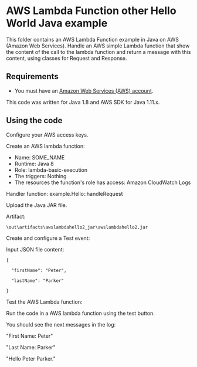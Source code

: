 # AWS Lambda Function other Hello World Java example

This folder contains an AWS Lambda Function example in Java on AWS (Amazon Web Services).
Handle an AWS simple Lambda function that show the content of the call to the lambda function and return a message with this content,
using classes for Request and Response.




## Requirements

* You must have an [Amazon Web Services (AWS) account](http://aws.amazon.com/).

This code was written for Java 1.8 and AWS SDK for Java 1.11.x.




## Using the code

Configure your AWS access keys.

Create an AWS lambda function:
* Name: SOME_NAME
* Runtime: Java 8
* Role: lambda-basic-execution
* The triggers: Nothing
* The resources the function's role has access: Amazon CloudWatch Logs

Handler function: example.Hello::handleRequest

Upload the Java JAR file.

Artifact: 

```
\out\artifacts\awslambdahello2_jar\awslambdahello2.jar
```

Create and configure a Test event:

Input JSON file content:

```
{

  "firstName": "Peter",

  "lastName": "Parker"

}
```

Test the AWS Lambda function:

Run the code in a AWS lambda function using the test button.

You should see the next messages in the log:

"First Name: Peter"

"Last Name: Parker"

"Hello Peter Parker."

